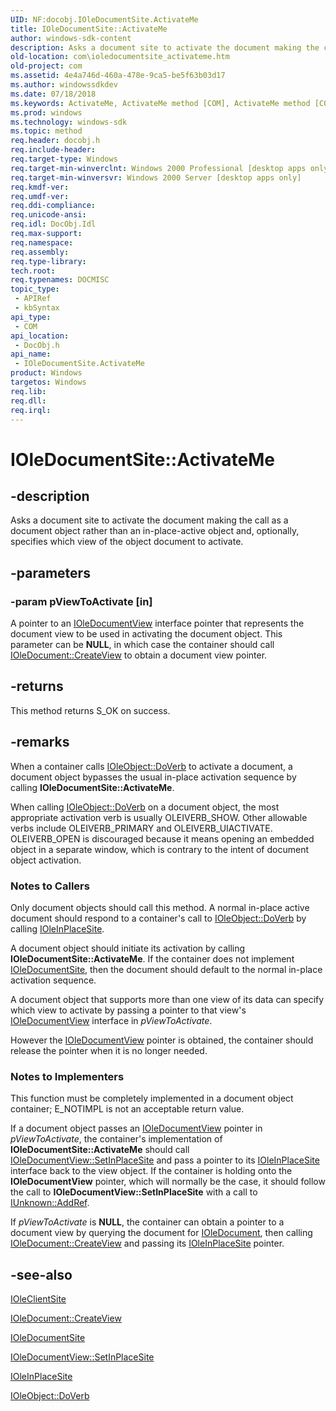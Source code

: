 ```yaml
---
UID: NF:docobj.IOleDocumentSite.ActivateMe
title: IOleDocumentSite::ActivateMe
author: windows-sdk-content
description: Asks a document site to activate the document making the call as a document object rather than an in-place-active object and, optionally, specifies which view of the object document to activate.
old-location: com\ioledocumentsite_activateme.htm
old-project: com
ms.assetid: 4e4a746d-460a-478e-9ca5-be5f63b03d17
ms.author: windowssdkdev
ms.date: 07/18/2018
ms.keywords: ActivateMe, ActivateMe method [COM], ActivateMe method [COM],IOleDocumentSite interface, IOleDocumentSite interface [COM],ActivateMe method, IOleDocumentSite.ActivateMe, IOleDocumentSite::ActivateMe, _ole_ioledocumentsite_activateme, com.ioledocumentsite_activateme, docobj/IOleDocumentSite::ActivateMe
ms.prod: windows
ms.technology: windows-sdk
ms.topic: method
req.header: docobj.h
req.include-header: 
req.target-type: Windows
req.target-min-winverclnt: Windows 2000 Professional [desktop apps only]
req.target-min-winversvr: Windows 2000 Server [desktop apps only]
req.kmdf-ver: 
req.umdf-ver: 
req.ddi-compliance: 
req.unicode-ansi: 
req.idl: DocObj.Idl
req.max-support: 
req.namespace: 
req.assembly: 
req.type-library: 
tech.root: 
req.typenames: DOCMISC
topic_type:
 - APIRef
 - kbSyntax
api_type:
 - COM
api_location:
 - DocObj.h
api_name:
 - IOleDocumentSite.ActivateMe
product: Windows
targetos: Windows
req.lib: 
req.dll: 
req.irql: 
---
```


# IOleDocumentSite::ActivateMe


## -description


Asks a document site to activate the document making the call as a document object rather than an in-place-active object and, optionally, specifies which view of the object document to activate.


## -parameters




### -param pViewToActivate [in]

A pointer to an <a href="https://msdn.microsoft.com/07948c08-f047-4ae0-a41b-5410b4bbf4d6">IOleDocumentView</a> interface pointer that represents the document view to be used in activating the document object. This parameter can be <b>NULL</b>, in which case the container should call <a href="https://msdn.microsoft.com/709d7ff4-d32d-405f-8839-b05df49ef751">IOleDocument::CreateView</a> to obtain a document view pointer.


## -returns



This method returns S_OK on success.




## -remarks



When a container calls <a href="https://msdn.microsoft.com/fabd6a0a-7b0c-4c99-af22-8b117addd5f7">IOleObject::DoVerb</a> to activate a document, a document object bypasses the usual in-place activation sequence by calling <b>IOleDocumentSite::ActivateMe</b>.

When calling <a href="https://msdn.microsoft.com/fabd6a0a-7b0c-4c99-af22-8b117addd5f7">IOleObject::DoVerb</a> on a document object, the most appropriate activation verb is usually OLEIVERB_SHOW. Other allowable verbs include OLEIVERB_PRIMARY and OLEIVERB_UIACTIVATE. OLEIVERB_OPEN is discouraged because it means opening an embedded object in a separate window, which is contrary to the intent of document object activation.

<h3><a id="Notes_to_Callers"></a><a id="notes_to_callers"></a><a id="NOTES_TO_CALLERS"></a>Notes to Callers</h3>
Only document objects should call this method. A normal in-place active document should respond to a container's call to <a href="https://msdn.microsoft.com/fabd6a0a-7b0c-4c99-af22-8b117addd5f7">IOleObject::DoVerb</a> by calling <a href="https://msdn.microsoft.com/6d37e022-8c19-48b3-affb-e0eca19b5e05">IOleInPlaceSite</a>.

A document object should initiate its activation by calling <b>IOleDocumentSite::ActivateMe</b>. If the container does not implement <a href="https://msdn.microsoft.com/cac435c9-caee-4751-9ad8-df48b6d4c7e0">IOleDocumentSite</a>, then the document should default to the normal in-place activation sequence.

A document object that supports more than one view of its data can specify which view to activate by passing a pointer to that view's <a href="https://msdn.microsoft.com/07948c08-f047-4ae0-a41b-5410b4bbf4d6">IOleDocumentView</a> interface in <i>pViewToActivate</i>.

However the <a href="https://msdn.microsoft.com/07948c08-f047-4ae0-a41b-5410b4bbf4d6">IOleDocumentView</a> pointer is obtained, the container should release the pointer when it is no longer needed.

<h3><a id="Notes_to_Implementers"></a><a id="notes_to_implementers"></a><a id="NOTES_TO_IMPLEMENTERS"></a>Notes to Implementers</h3>
This function must be completely implemented in a document object container; E_NOTIMPL is not an acceptable return value.

If a document object passes an <a href="https://msdn.microsoft.com/07948c08-f047-4ae0-a41b-5410b4bbf4d6">IOleDocumentView</a> pointer in <i>pViewToActivate</i>, the container's implementation of <b>IOleDocumentSite::ActivateMe</b> should call <a href="https://msdn.microsoft.com/88de47c2-979b-4595-8a2f-d4ed1a3a7b6c">IOleDocumentView::SetInPlaceSite</a> and pass a pointer to its <a href="https://msdn.microsoft.com/6d37e022-8c19-48b3-affb-e0eca19b5e05">IOleInPlaceSite</a> interface back to the view object. If the container is holding onto the <b>IOleDocumentView</b> pointer, which will normally be the case, it should follow the call to <b>IOleDocumentView::SetInPlaceSite</b> with a call to <a href="https://msdn.microsoft.com/b4316efd-73d4-4995-b898-8025a316ba63">IUnknown::AddRef</a>.



If <i>pViewToActivate</i> is <b>NULL</b>, the container can obtain a pointer to a document view by querying the document for <a href="https://msdn.microsoft.com/7a15d6ef-900c-4a0b-8b85-60dc66ca03a3">IOleDocument</a>, then calling <a href="https://msdn.microsoft.com/709d7ff4-d32d-405f-8839-b05df49ef751">IOleDocument::CreateView</a> and passing its <a href="https://msdn.microsoft.com/6d37e022-8c19-48b3-affb-e0eca19b5e05">IOleInPlaceSite</a> pointer.




## -see-also




<a href="https://msdn.microsoft.com/dafee149-926a-4d08-a43d-5847682db645">IOleClientSite</a>



<a href="https://msdn.microsoft.com/709d7ff4-d32d-405f-8839-b05df49ef751">IOleDocument::CreateView</a>



<a href="https://msdn.microsoft.com/cac435c9-caee-4751-9ad8-df48b6d4c7e0">IOleDocumentSite</a>



<a href="https://msdn.microsoft.com/88de47c2-979b-4595-8a2f-d4ed1a3a7b6c">IOleDocumentView::SetInPlaceSite</a>



<a href="https://msdn.microsoft.com/6d37e022-8c19-48b3-affb-e0eca19b5e05">IOleInPlaceSite</a>



<a href="https://msdn.microsoft.com/fabd6a0a-7b0c-4c99-af22-8b117addd5f7">IOleObject::DoVerb</a>
 

 

